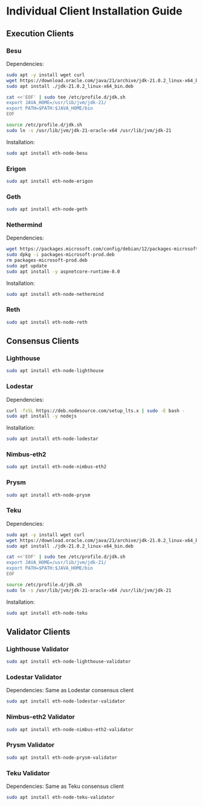 # Individual Client Installation Guide


## Execution Clients

### Besu
Dependencies:
```bash
sudo apt -y install wget curl
wget https://download.oracle.com/java/21/archive/jdk-21.0.2_linux-x64_bin.deb
sudo apt install ./jdk-21.0.2_linux-x64_bin.deb

cat <<'EOF' | sudo tee /etc/profile.d/jdk.sh
export JAVA_HOME=/usr/lib/jvm/jdk-21/
export PATH=$PATH:$JAVA_HOME/bin
EOF

source /etc/profile.d/jdk.sh
sudo ln -s /usr/lib/jvm/jdk-21-oracle-x64 /usr/lib/jvm/jdk-21
```

Installation:
```bash
sudo apt install eth-node-besu
```

### Erigon
```bash
sudo apt install eth-node-erigon
```

### Geth
```bash
sudo apt install eth-node-geth
```

### Nethermind
Dependencies:
```bash
wget https://packages.microsoft.com/config/debian/12/packages-microsoft-prod.deb
sudo dpkg -i packages-microsoft-prod.deb
rm packages-microsoft-prod.deb
sudo apt update
sudo apt install -y aspnetcore-runtime-8.0
```

Installation:
```bash
sudo apt install eth-node-nethermind
```

### Reth
```bash
sudo apt install eth-node-reth
```

## Consensus Clients

### Lighthouse
```bash
sudo apt install eth-node-lighthouse
```

### Lodestar
Dependencies:
```bash
curl -fsSL https://deb.nodesource.com/setup_lts.x | sudo -E bash -
sudo apt install -y nodejs
```

Installation:
```bash
sudo apt install eth-node-lodestar
```

### Nimbus-eth2
```bash
sudo apt install eth-node-nimbus-eth2
```

### Prysm
```bash
sudo apt install eth-node-prysm
```

### Teku
Dependencies:
```bash
sudo apt -y install wget curl
wget https://download.oracle.com/java/21/archive/jdk-21.0.2_linux-x64_bin.deb
sudo apt install ./jdk-21.0.2_linux-x64_bin.deb

cat <<'EOF' | sudo tee /etc/profile.d/jdk.sh
export JAVA_HOME=/usr/lib/jvm/jdk-21/
export PATH=$PATH:$JAVA_HOME/bin
EOF

source /etc/profile.d/jdk.sh
sudo ln -s /usr/lib/jvm/jdk-21-oracle-x64 /usr/lib/jvm/jdk-21
```

Installation:
```bash
sudo apt install eth-node-teku
```

## Validator Clients

### Lighthouse Validator
```bash
sudo apt install eth-node-lighthouse-validator
```

### Lodestar Validator
Dependencies: Same as Lodestar consensus client
```bash
sudo apt install eth-node-lodestar-validator
```

### Nimbus-eth2 Validator
```bash
sudo apt install eth-node-nimbus-eth2-validator
```

### Prysm Validator
```bash
sudo apt install eth-node-prysm-validator
```

### Teku Validator
Dependencies: Same as Teku consensus client
```bash
sudo apt install eth-node-teku-validator
```